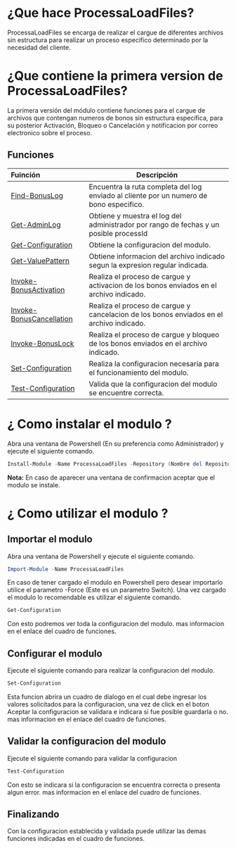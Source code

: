 # ¿Que hace ProcessaLoadFiles?
ProcessaLoadFiles se encarga de realizar el cargue de diferentes archivos sin estructura para realizar un proceso especifico determinado por la necesidad del cliente.

# ¿Que contiene la primera version de ProcessaLoadFiles?
La primera versión del módulo contiene funciones para el cargue de archivos que contengan numeros de bonos sin estructura especifica, para su posterior Activación, Bloqueo o Cancelación y notificacion por correo electronico sobre el proceso.  

## Funciones

| Fuinción  | Descripción  |
|:---|---|
| [Find-BonusLog](Scripting/Setup)  | Encuentra la ruta completa del log enviado al cliente por un numero de bono especifico. |
| [Get-AdminLog](Scripting/SetConfig)  | Obtiene y muestra el log del administrador por rango de fechas y un posible processId |
| [Get-Configuration](Scripting/GetConfig)  | Obtiene la configuracion del modulo. |
| [Get-ValuePattern](Scripting/RemoveConfig)  | Obtiene informacion del archivo indicado segun la expresion regular indicada. |
| [Invoke-BonusActivation](Scripting/InvokeReport)  | Realiza el proceso de cargue y activacion de los bonos enviados en el archivo indicado. |
| [Invoke-BonusCancellation](Scripting/InvokeReport)  | Realiza el proceso de cargue y cancelacion de los bonos enviados en el archivo indicado. |
| [Invoke-BonusLock](Scripting/InvokeReport)  | Realiza el proceso de cargue y bloqueo de los bonos enviados en el archivo indicado. |
| [Set-Configuration](Scripting/InvokeReport)  | Realiza la configuracion necesaria para el funcionamiento del modulo. |
| [Test-Configuration](Scripting/InvokeReport)  | Valida que la configuracion del modulo se encuentre correcta. |

# ¿ Como instalar el modulo ?
Abra una ventana de Powershell (En su preferencia como Administrador) y ejecute el siguiente comando.
```PowerShell
Install-Module -Name ProcessaLoadFiles -Repository (Nombre del Repositorio creado en su Ambiente)
```
**Nota:**
En caso de aparecer una ventana de confirmacion aceptar que el modulo se instale.

# ¿ Como utilizar el modulo ?
## Importar el modulo
Abra una ventana de Powershell y ejecute el siguiente comando.
```PowerShell
Import-Module -Name ProcessaLoadFiles 
```
En caso de tener cargado el modulo en Powershell pero desear importarlo utilice el parametro -Force (Este es un parametro Switch).
Una vez cargado el modulo lo recomendable es utilizar el siguiente comando.
```PowerShell
Get-Configuration
```
Con esto podremos ver toda la configuracion del modulo. mas informacion en el enlace del cuadro de funciones.

## Configurar el modulo
Ejecute el siguiente comando para realizar la configuracion del modulo.
```PowerShell
Set-Configuration
```
Esta funcion abrira un cuadro de dialogo en el cual debe ingresar los valores solicitados para la configuracion, una vez de click en el boton Aceptar la configuracion se validara e indicara si fue posible guardarla o no.  mas informacion en el enlace del cuadro de funciones.

## Validar la configuracion del modulo
Ejecute el siguiente comando para validar la configuracion
```PowerShell
Test-Configuration
```
Con esto se indicara si la configuracion se encuentra correcta o presenta algun error.  mas informacion en el enlace del cuadro de funciones.

## Finalizando 
Con la configuracion establecida y validada puede utilizar las demas funciones indicadas en el cuadro de funciones.
